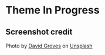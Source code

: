 # Theme In Progress

## Screenshot credit
Photo by [David Groves](https://unsplash.com/photos/jPpN05r9K3w?utm_source=unsplash&utm_medium=referral&utm_content=creditCopyText) on [Unsplash](https://unsplash.com/search/photos/goose?utm_source=unsplash&utm_medium=referral&utm_content=creditCopyText)